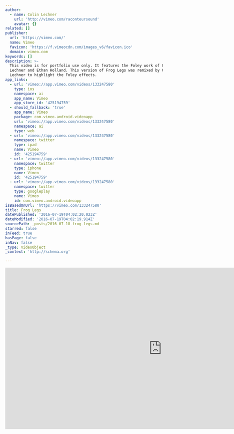 ```yaml
---
author:
  - name: Colin Lechner
    url: 'http://vimeo.com/raconteursound'
    avatar: {}
related: []
publisher:
  url: 'https://vimeo.com/'
  name: Vimeo
  favicon: 'https://f.vimeocdn.com/images_v6/favicon.ico'
  domain: vimeo.com
keywords: []
description: >-
  This video is for portfolio use only. It features the Foley work of Colin
  Lechner and Ethan Holland. This version of Frog Legs was remixed by Colin
  Lechner to highlight the Foley effects.
app_links:
  - url: 'vimeo://app.vimeo.com/videos/133247580'
    type: ios
    namespace: ai
    app_name: Vimeo
    app_store_id: '425194759'
  - should_fallback: 'true'
    app_name: Vimeo
    package: com.vimeo.android.videoapp
    url: 'vimeo://app.vimeo.com/videos/133247580'
    namespace: ai
    type: web
  - url: 'vimeo://app.vimeo.com/videos/133247580'
    namespace: twitter
    type: ipad
    name: Vimeo
    id: '425194759'
  - url: 'vimeo://app.vimeo.com/videos/133247580'
    namespace: twitter
    type: iphone
    name: Vimeo
    id: '425194759'
  - url: 'vimeo://app.vimeo.com/videos/133247580'
    namespace: twitter
    type: googleplay
    name: Vimeo
    id: com.vimeo.android.videoapp
isBasedOnUrl: 'https://vimeo.com/133247580'
title: Frog Legs
datePublished: '2016-07-19T04:02:20.023Z'
dateModified: '2016-07-19T04:02:19.914Z'
sourcePath: _posts/2016-07-18-frog-legs.md
starred: false
inFeed: true
hasPage: false
inNav: false
_type: VideoObject
_context: 'http://schema.org'

---
```

<iframe src="https://cdn.embedly.com/widgets/media.html?src=https%3A%2F%2Fplayer.vimeo.com%2Fvideo%2F133247580&amp;url=https%3A%2F%2Fvimeo.com%2F133247580&amp;image=http%3A%2F%2Fi.vimeocdn.com%2Fvideo%2F526253339_1280.jpg&amp;key=b7d04c9b404c499eba89ee7072e1c4f7&amp;type=text%2Fhtml&amp;schema=vimeo" width="1000" height="516" scrolling="no" frameborder="0" allowfullscreen="" style=""></iframe>